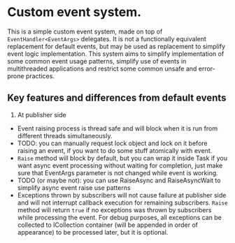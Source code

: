 # Custom event system.

This is a simple custom event system, made on top of `EventHandler<EventArgs>` delegates.
It is not a functionally equivalent replacement for default events, but may be used as replacement to simplify event logic implementation.
This system aims to simplify implementation of some common event usage patterns, simplify use of events in multithreaded applications and restrict some common unsafe and error-prone practices.

## Key features and differences from default events
1. At publisher side
 * Event raising process is thread safe and will block when it is run from different threads simultaneously.
 * TODO: you can manually request lock object and lock on it before raising an event, if you want to do some stuff atomically with event.
 * `Raise` method will block by default, but you can wrap it inside Task if you want async event processing without waiting for completion, just make sure that EventArgs parameter is not changed while event is working.
 * TODO (or maybe not): you can use RaiseAsync and RaiseAsyncWait to simplify async event raise use patterns
 * Exceptions thrown by subscribers will not cause failure at publisher side and will not interrupt callback execution for remaining subscribers.
   `Raise` method will return `true` if no exceptions was thrown by subscribers while processing the event.
   For debug purposes, all exceptions can be collected to ICollection<EventRaiseException> container (will be appended in order of appearance) to be processed later, but it is optional.
